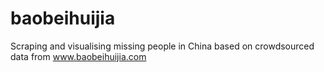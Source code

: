 # baobeihuijia
Scraping and visualising missing people in China based on crowdsourced data from www.baobeihuijia.com

